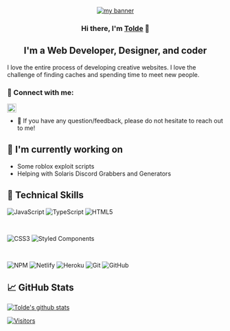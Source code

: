 <p align="center">
  <a href="https://toldehub.tk" target="_blank" rel="noreferrer"><img src="https://user-images.githubusercontent.com/117697918/205430081-a4f77366-00df-4c43-9fc3-45cbe49c5164.png" alt="my banner"></a>
</p>

<h3 align="center">
Hi there, I'm <a href="https://www.toldehub.tk/" target="_blank" rel="noreferrer">Tolde</a> 👋
</h3>

<h2 align="center">
I'm a Web Developer, Designer, and coder
</h2> 

I love the entire process of developing creative websites. I love the challenge of finding caches and spending time to meet new people.

### 🤝 Connect with me:

<a href="https://www.youtube.com/channel/UCVYli9eds7UqGeGgHBP3C_Q/"><img align="left" src="https://cdn-icons-png.flaticon.com/512/1384/1384060.png" alt="Tolde | Youtube" width="21px"/></a>

</br>

- 💬 If you have any question/feedback, please do not hesitate to reach out to me!

## 🔭 I'm currently working on

- Some roblox exploit scripts
- Helping with Solaris Discord Grabbers and Generators

## 💼 Technical Skills

![JavaScript](https://img.shields.io/badge/javascript-%23323330.svg?style=for-the-badge&logo=javascript&logoColor=%23F7DF1E)
![TypeScript](https://img.shields.io/badge/typescript-%23007ACC.svg?style=for-the-badge&logo=typescript&logoColor=white)
![HTML5](https://img.shields.io/badge/html5-%23E34F26.svg?style=for-the-badge&logo=html5&logoColor=white)

</br>

![CSS3](https://img.shields.io/badge/css3-%231572B6.svg?style=for-the-badge&logo=css3&logoColor=white)
![Styled Components](https://img.shields.io/badge/styled--components-DB7093?style=for-the-badge&logo=styled-components&logoColor=white)

</br>

![NPM](https://img.shields.io/badge/NPM-%23000000.svg?style=for-the-badge&logo=npm&logoColor=white)
![Netlify](https://img.shields.io/badge/netlify-%23000000.svg?style=for-the-badge&logo=netlify&logoColor=#00C7B7)
![Heroku](https://img.shields.io/badge/heroku-%23430098.svg?style=for-the-badge&logo=heroku&logoColor=white)
![Git](https://img.shields.io/badge/git-%23F05033.svg?style=for-the-badge&logo=git&logoColor=white)
![GitHub](https://img.shields.io/badge/github-%23121011.svg?style=for-the-badge&logo=github&logoColor=white)

## 📈 GitHub Stats 

[![Tolde's github stats](https://github-readme-stats.vercel.app/api?username=ToldeHub)](https://github.com/ToldeHub)

[![Visitors](https://visitor-badge.glitch.me/badge?page_id=yushi1007.ToldeHub)](https://www.toldehub.tk/)
